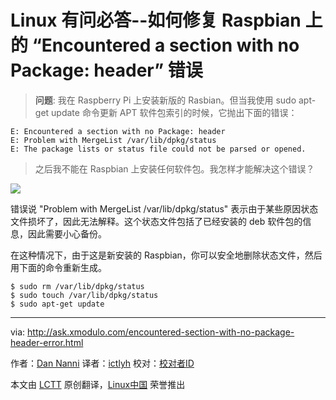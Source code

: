Linux 有问必答--如何修复 Raspbian 上的 “Encountered a section with no Package: header” 错误
================================================================================
> **问题**: 我在 Raspberry Pi 上安装新版的 Rasbian。但当我使用 sudo apt-get update 命令更新 APT 软件包索引的时候，它抛出下面的错误：

    E: Encountered a section with no Package: header
    E: Problem with MergeList /var/lib/dpkg/status
    E: The package lists or status file could not be parsed or opened.

> 之后我不能在 Raspbian 上安装任何软件包。我怎样才能解决这个错误？

![](https://farm8.staticflickr.com/7704/17445484636_05ba81722f_c.jpg)

错误说 "Problem with MergeList /var/lib/dpkg/status"  表示由于某些原因状态文件损坏了，因此无法解释。这个状态文件包括了已经安装的 deb 软件包的信息，因此需要小心备份。

在这种情况下，由于这是新安装的 Raspbian，你可以安全地删除状态文件，然后用下面的命令重新生成。

    $ sudo rm /var/lib/dpkg/status
    $ sudo touch /var/lib/dpkg/status
    $ sudo apt-get update 

--------------------------------------------------------------------------------

via: http://ask.xmodulo.com/encountered-section-with-no-package-header-error.html

作者：[Dan Nanni][a]
译者：[ictlyh](https://github.com/ictlyh)
校对：[校对者ID](https://github.com/校对者ID)

本文由 [LCTT](https://github.com/LCTT/TranslateProject) 原创翻译，[Linux中国](https://linux.cn/) 荣誉推出

[a]:http://ask.xmodulo.com/author/nanni